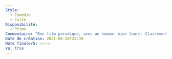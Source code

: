```yaml
---
Style:
  - Comédie
  - Culte
Disponibilité:
  - Prime
Commentaire: "Bon film parodique, avec un humour bien lourd. Clairement pas pour tout le monde, mais quand on aime, c’est un plaisir constant. Probablement un des films qui a défini le genre, avec l’excellent Leslie Nielsen. "
Date de création: 2021-04-28T22:39
Note finale/5: ⭐⭐⭐⭐
Vu: true
---
```

